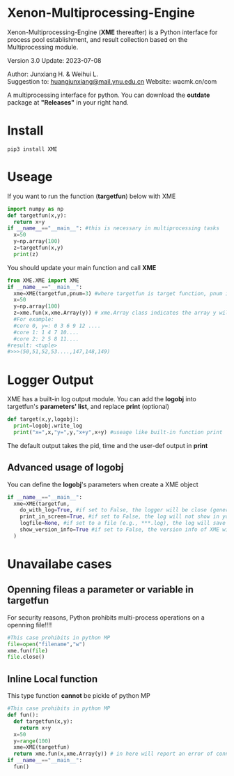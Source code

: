 # Xenon-Multiprocessing-Engine
Xenon-Multiprocessing-Engine (**XME** thereafter) is a Python interface for process pool establishment, and result collection based on the Multiprocessing module.

Version 3.0
Update: 2023-07-08

Author: Junxiang H. & Weihui L. <br>
Suggestion to: huangjunxiang@mail.ynu.edu.cn
Website: wacmk.cn/com

A multiprocessing interface for python.
You can download the **outdate** package at **"Releases"** in your right hand.

# Install

```shell
pip3 install XME
```

# Useage 

If you want to run the function (**targetfun**) below with XME

```python
import numpy as np
def targetfun(x,y):
  return x+y
if __name__=="__main__": #this is necessary in multiprocessing tasks
  x=50
  y=np.array(100)
  z=targetfun(x,y)
  print(z)
```

You should update your main function and call **XME**

```python
from XME.XME import XME
if __name__=="__main__":
  xme=XME(targetfun,pnum=3) #where targetfun is target function, pnum is how many cores you would like to do in this function (default - all cores callable of your computer)
  x=50
  y=np.array(100)
  z=xme.fun(x,xme.Array(y)) # xme.Array class indicates the array y will be detached into pnum parts, and run targetfun eachself
  #For example:
  #core 0, y=: 0 3 6 9 12 ....
  #core 1: 1 4 7 10....
  #core 2: 2 5 8 11....
#result: <tuple>
#>>>(50,51,52,53....,147,148,149)
```

# Logger Output

XME has a built-in log output module. You can add the **logobj** into targetfun's **parameters' list**, and replace **print** (optional)

```python
def target(x,y,logobj):
  print=logobj.write_log
  print("x=",x,"y=",y,"x+y",x+y) #useage like built-in function print
```

The default output takes the pid, time and the user-def output in **print**

## Advanced usage of logobj

You can define the **logobj**'s parameters when create a XME object

```python
if __name__=="__main__":
  xme=XME(targetfun,
    do_with_log=True, #if set to False, the logger will be close (general switch), default True
    print_in_screen=True, #if set to False, the log will not show in your screen (or a terminal)
    logfile=None, #if set to a file (e.g., ***.log), the log will save into this file
    show_version_info=True #if set to False, the version info of XME will be hiden
  )
```

# Unavailabe cases

## Openning fileas a parameter or variable in targetfun

For security reasons, Python prohibits multi-process operations on a openning file!!!!

```python
#This case prohibits in python MP
file=open("filename","w")
xme.fun(file)
file.close()
```

## Inline Local function

This type function **cannot** be pickle of python MP

```python
#This case prohibits in python MP
def fun():
  def targetfun(x,y):
    return x+y
  x=50
  y=range(100)
  xme=XME(targetfun)
  return xme.fun(x,xme.Array(y)) # in here will report an error of connot pickle local function!!!!
if __name__=="__main__":
  fun()
```
